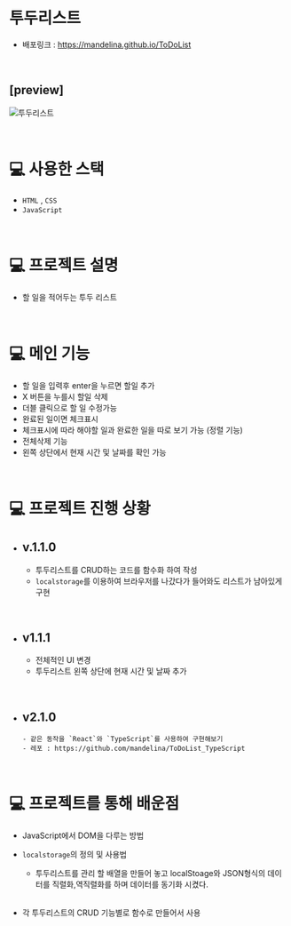 # 투두리스트

- 배포링크 : https://mandelina.github.io/ToDoList

<br>

## [preview]

![투두리스트](https://user-images.githubusercontent.com/83548784/182441184-018a6f8d-ddac-41d6-9c04-0a1089163384.gif)

<br>

# 💻 사용한 스택

- `HTML` , `CSS`
- `JavaScript`

<br>

# 💻 프로젝트 설명

- 할 일을 적어두는 투두 리스트

<br>

# 💻 메인 기능

- 할 일을 입력후 enter을 누르면 할일 추가
- X 버튼을 누를시 할일 삭제
- 더블 클릭으로 할 일 수정가능
- 완료된 일이면 체크표시
- 체크표시에 따라 해야할 일과 완료한 일을 따로 보기 가능 (정렬 기능)
- 전체삭제 기능
- 왼쪽 상단에서 현재 시간 및 날짜를 확인 가능

<br>

# 💻 프로젝트 진행 상황

- ## v.1.1.0
  - 투두리스트를 CRUD하는 코드를 함수화 하여 작성
  - `localstorage`를 이용하여 브라우저를 나갔다가 들어와도 리스트가 남아있게 구현

<br>
    
- ## v1.1.1 
    - 전체적인 UI 변경
    - 투두리스트 왼쪽 상단에 현재 시간 및 날짜 추가

<br>

- ## v2.1.0
      - 같은 동작을 `React`와 `TypeScript`를 사용하여 구현해보기
      - 레포 : https://github.com/mandelina/ToDoList_TypeScript
  <br>

# 💻 프로젝트를 통해 배운점

- JavaScript에서 DOM을 다루는 방법

- `localstorage`의 정의 및 사용법

  - 투두리스트를 관리 할 배열을 만들어 놓고 localStoage와 JSON형식의 데이터를 직렬화,역직렬화를 하며 데이터를 동기화 시켰다.

  <br>

- 각 투두리스트의 CRUD 기능별로 함수로 만들어서 사용
